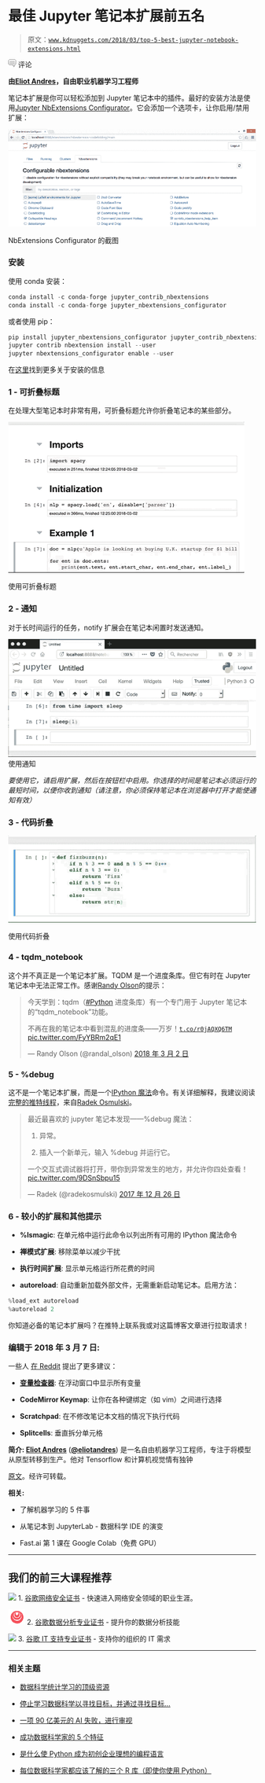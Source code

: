 # 最佳 Jupyter 笔记本扩展前五名

> 原文：[`www.kdnuggets.com/2018/03/top-5-best-jupyter-notebook-extensions.html`](https://www.kdnuggets.com/2018/03/top-5-best-jupyter-notebook-extensions.html)

![c](img/3d9c022da2d331bb56691a9617b91b90.png) 评论

**由[Eliot Andres](http://ndres.me/)，自由职业机器学习工程师**

笔记本扩展是你可以轻松添加到 Jupyter 笔记本中的插件。最好的安装方法是使用[Jupyter NbExtensions Configurator](https://github.com/Jupyter-contrib/jupyter_nbextensions_configurator)。它会添加一个选项卡，让你启用/禁用扩展：

![NbExtensions Configurator 的截图](img/d0e1d98ada7f4335a10ed644af1cdebd.png)

NbExtensions Configurator 的截图

### 安装

使用 conda 安装：

```py
conda install -c conda-forge jupyter_contrib_nbextensions
conda install -c conda-forge jupyter_nbextensions_configurator

```

或者使用 pip：

```py
pip install jupyter_nbextensions_configurator jupyter_contrib_nbextensions
jupyter contrib nbextension install --user
jupyter nbextensions_configurator enable --user

```

在[这里](https://github.com/Jupyter-contrib/jupyter_nbextensions_configurator#installation)找到更多关于安装的信息

### 1 - 可折叠标题

在处理大型笔记本时非常有用，可折叠标题允许你折叠笔记本的某些部分。

![使用可折叠标题](img/7ee97803b45f4f7da0fb34d48996b319.png)

使用可折叠标题

### 2 - 通知

对于长时间运行的任务，notify 扩展会在笔记本闲置时发送通知。

![使用通知](img/7b1059cadc9158658961d267db51f5ce.png)使用通知

*要使用它，请启用扩展，然后在按钮栏中启用。你选择的时间是笔记本必须运行的最短时间，以便你收到通知（请注意，你必须保持笔记本在浏览器中打开才能使通知有效）*

### 3 - 代码折叠

![使用代码折叠](img/62788bbedf6c672c403a202ecef1ed66.png)

使用代码折叠

### 4 - tqdm_notebook

这个并不真正是一个笔记本扩展。TQDM 是一个进度条库。但它有时在 Jupyter 笔记本中无法正常工作。感谢[Randy Olson](https://twitter.com/randal_olson)的提示：

> 今天学到：tqdm（[#Python](https://twitter.com/hashtag/Python?src=hash&ref_src=twsrc%5Etfw) 进度条库）有一个专门用于 Jupyter 笔记本的“tqdm_notebook”功能。
> 
> 不再在我的笔记本中看到混乱的进度条——万岁！[`t.co/r0jAQXQ6TM`](https://t.co/r0jAQXQ6TM) [pic.twitter.com/FyYBRm2qE1](https://t.co/FyYBRm2qE1)
> 
> — Randy Olson (@randal_olson) [2018 年 3 月 2 日](https://twitter.com/randal_olson/status/969657169342734336?ref_src=twsrc%5Etfw)

### 5 - %debug

这不是一个笔记本扩展，而是一个[IPython 魔法](http://ipython.readthedocs.io/en/stable/interactive/magics.html)命令。有关详细解释，我建议阅读[完整的推特线程](https://twitter.com/radekosmulski/status/945739571735748609)，来自[Radek Osmulski](https://twitter.com/radekosmulski)。

> 最近最喜欢的 jupyter 笔记本发现——%debug 魔法：
> 
> 1. 异常。
> 
> 2. 插入一个新单元，输入 %debug 并运行它。
> 
> 一个交互式调试器将打开，带你到异常发生的地方，并允许你四处查看！ [pic.twitter.com/9DSnSbpu15](https://t.co/9DSnSbpu15)
> 
> — Radek (@radekosmulski) [2017 年 12 月 26 日](https://twitter.com/radekosmulski/status/945739571735748609?ref_src=twsrc%5Etfw)

### 6 - 较小的扩展和其他提示

+   **%lsmagic**: 在单元格中运行此命令以列出所有可用的 IPython 魔法命令

+   **禅模式扩展**: 移除菜单以减少干扰

+   **执行时间扩展**: 显示单元格运行所花费的时间

+   **autoreload**: 自动重新加载外部文件，无需重新启动笔记本。启用方法：

```py
%load_ext autoreload
%autoreload 2

```

你知道必备的笔记本扩展吗？在推特上联系我或对这篇博客文章进行拉取请求！

### 编辑于 2018 年 3 月 7 日:

一些人 [在 Reddit](https://www.reddit.com/r/MachineLearning/comments/82fcw0/d_top_5_best_jupyter_notebook_extensions/) 提出了更多建议：

+   **[变量检查器](http://jupyter-contrib-nbextensions.readthedocs.io/en/latest/nbextensions/varInspector/README.html)**: 在浮动窗口中显示所有变量

+   **CodeMirror Keymap**: 让你在各种键绑定（如 vim）之间进行选择

+   **Scratchpad**: 在不修改笔记本文档的情况下执行代码

+   **Splitcells**: 垂直拆分单元格

**简介: [Eliot Andres](http://ndres.me/)** ([**@eliotandres**](https://twitter.com/eliotandres)) 是一名自由机器学习工程师，专注于将模型从原型转移到生产。他对 Tensorflow 和计算机视觉情有独钟

[原文](https://ndres.me/post/best-jupyter-notebook-extensions/)。经许可转载。

**相关:**

+   了解机器学习的 5 件事

+   从笔记本到 JupyterLab - 数据科学 IDE 的演变

+   Fast.ai 第 1 课在 Google Colab（免费 GPU）

* * *

## 我们的前三大课程推荐

![](img/0244c01ba9267c002ef39d4907e0b8fb.png) 1\. [谷歌网络安全证书](https://www.kdnuggets.com/google-cybersecurity) - 快速进入网络安全领域的职业生涯。

![](img/e225c49c3c91745821c8c0368bf04711.png) 2\. [谷歌数据分析专业证书](https://www.kdnuggets.com/google-data-analytics) - 提升你的数据分析技能

![](img/0244c01ba9267c002ef39d4907e0b8fb.png) 3\. [谷歌 IT 支持专业证书](https://www.kdnuggets.com/google-itsupport) - 支持你的组织的 IT 需求

* * *

### 相关主题

+   [数据科学统计学习的顶级资源](https://www.kdnuggets.com/2021/12/springboard-top-resources-learn-data-science-statistics.html)

+   [停止学习数据科学以寻找目标，并通过寻找目标…](https://www.kdnuggets.com/2021/12/stop-learning-data-science-find-purpose.html)

+   [一项 90 亿美元的 AI 失败，进行审视](https://www.kdnuggets.com/2021/12/9b-ai-failure-examined.html)

+   [成功数据科学家的 5 个特征](https://www.kdnuggets.com/2021/12/5-characteristics-successful-data-scientist.html)

+   [是什么使 Python 成为初创企业理想的编程语言](https://www.kdnuggets.com/2021/12/makes-python-ideal-programming-language-startups.html)

+   [每位数据科学家都应该了解的三个 R 库（即使你使用 Python）](https://www.kdnuggets.com/2021/12/three-r-libraries-every-data-scientist-know-even-python.html)
